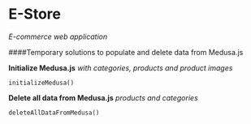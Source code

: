 # E-Store

_E-commerce web application_

####Temporary solutions to populate and delete data from Medusa.js

**Initialize Medusa.js** _with categories, products and product images_

    initializeMedusa()

**Delete all data from Medusa.js** _products and categories_

    deleteAllDataFromMedusa()
